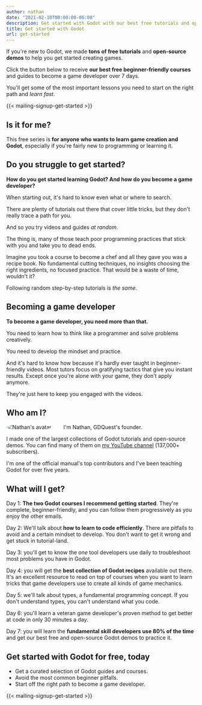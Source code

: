 ```yaml
---
author: nathan
date: "2021-02-10T00:00:00-06:00"
description: Get started with Godot with our best free tutorials and open-source demos.
title: Get started with Godot
url: get-started
---
```


If you're new to Godot, we made **tons of free tutorials** and **open-source demos** to help you get started creating games.

Click the button below to receive **our best free beginner-friendly courses** and guides to become a game developer over 7 days.

You'll get some of the most important lessons you need to start on the right path and _learn fast_.

{{< mailing-signup-get-started >}}

## Is it for me?

This free series is **for anyone who wants to learn game creation and Godot**, especially if you're fairly new to programming or learning it.

## Do you struggle to get started?

**How do you get started learning Godot? And how do you become a game developer?**

When starting out, it's hard to know even what or where to search.

There are plenty of tutorials out there that cover little tricks, but they don't really trace a path for you.

And so you try videos and guides _at random_.

The thing is, many of those teach poor programming practices that stick with you and take you to dead ends.

Imagine you took a course to become a chef and all they gave you was a recipe book. No fundamental cutting techniques, no insights choosing the right ingredients, no focused practice. That would be a waste of time, wouldn't it?

Following random step-by-step tutorials is _the same_.

## Becoming a game developer

**To become a game developer, you need more than that.** 

You need to learn how to think like a programmer and solve problems creatively. 

You need to develop the mindset and practice.

And it's hard to know how because it's hardly ever taught in beginner-friendly videos. Most tutors focus on gratifying tactics that give you instant results. Except once you're alone with your game, they don't apply anymore. 

They're just here to keep you engaged with the videos.

## Who am I?

<img src="/img/avatar/nathan.png" alt="Nathan's avatar" style="float:left;border-radius:100%;max-width:140px;margin-right:2rem" />

I'm Nathan, GDQuest's founder. 

I made one of the largest collections of Godot tutorials and open-source demos. You can find many of them on [my YouTube channel](https://www.youtube.com/c/gdquest/) (137,000+ subscribers).

I'm one of the official manual's top contributors and I've been teaching Godot for over five years.

## What will I get?

Day 1: **The two Godot courses I recommend getting started**. They're complete, beginner-friendly, and you can follow them progressively as you enjoy the other emails.

Day 2: We'll talk about **how to learn to code efficiently**. There are pitfalls to avoid and a certain mindset to develop. You don't want to get it wrong and get stuck in tutorial-land.

Day 3: you'll get to know the _one_ tool developers use daily to troubleshoot most problems you have in Godot.

Day 4: you will get the **best collection of Godot recipes** available out there. It's an excellent resource to read on top of courses when you want to learn tricks that game developers use to create all kinds of game mechanics.

Day 5: we'll talk about types, a fundamental programming concept. If you don't understand types, you can't understand what you code.

Day 6: you'll learn a veteran game developer's proven method to get better at code in only 30 minutes a day.

Day 7: you will learn the **fundamental skill developers use 80% of the time** and get our best free and open-source Godot demos to practice it.

## Get started with Godot for free, today

- Get a curated selection of Godot guides and courses.
- Avoid the most common beginner pitfalls.
- Start off the right path to become a game developer.

{{< mailing-signup-get-started >}}
